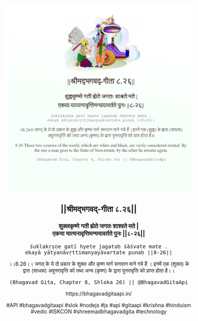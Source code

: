 <img src="../../asset/BG_8_26.png"/>
<center><h2>||श्रीमद्‍भगवद्‍-गीता ८.२६||</h2>
<h3>शुक्लकृष्णे गती ह्येते जगतः शाश्वते मते |<br/>एकया यात्यनावृत्तिमन्ययावर्तते पुनः ||८-२६||</h3>
<pre>śuklakṛṣṇe gatī hyete jagataḥ śāśvate mate .<br/>ekayā yātyanāvṛttimanyayāvartate punaḥ ||8-26||</pre>
<p>।।8.26।। जगत् के ये दो प्रकार के शुक्ल और कृष्ण मार्ग सनातन माने गये हैं । इनमें एक (शुक्ल) के द्वारा (साधक) अपुनरावृत्ति को तथा अन्य (कृष्ण) के द्वारा पुनरावृत्ति को प्राप्त होता है।।</p>
<pre>(Bhagavad Gita, Chapter 8, Shloka 26) || @BhagavadGitaApi</pre><p>https://bhagavadgitaapi.in/</p><p>#API #bhagavadgitaapi #slok #nodejs #js #api #gitaapi #krishna #hinduism #vedic #ISKCON #shreemadbhagavadgita #technology</p></center>